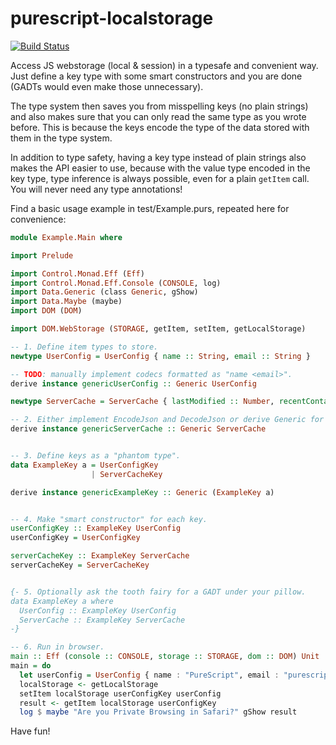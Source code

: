 # purescript-localstorage

[![Build Status](https://travis-ci.org/eskimor/purescript-local-storage.svg?branch=master)](https://travis-ci.org/eskimor/purescript-local-storage)

Access JS webstorage (local &amp; session) in a typesafe and convenient way.
Just define a key type with some smart constructors and you are done
(GADTs would even make those unnecessary).

The type system then saves you from misspelling keys (no plain
strings) and also makes sure that you can only read the same type as
you wrote before. This is because the keys encode the type of the data
stored with them in the type system.

In addition to type safety, having a key type instead of plain strings
also makes the API easier to use, because with the value type encoded
in the key type, type inference is always possible, even for a plain
`getItem` call. You will never need any type annotations!

Find a basic usage example in test/Example.purs, repeated here for convenience:

```purescript
module Example.Main where

import Prelude

import Control.Monad.Eff (Eff)
import Control.Monad.Eff.Console (CONSOLE, log)
import Data.Generic (class Generic, gShow)
import Data.Maybe (maybe)
import DOM (DOM)

import DOM.WebStorage (STORAGE, getItem, setItem, getLocalStorage)

-- 1. Define item types to store.
newtype UserConfig = UserConfig { name :: String, email :: String }

-- TODO: manually implement codecs formatted as "name <email>".
derive instance genericUserConfig :: Generic UserConfig

newtype ServerCache = ServerCache { lastModified :: Number, recentContacts :: Array UserConfig }

-- 2. Either implement EncodeJson and DecodeJson or derive Generic for (de)serialization.
derive instance genericServerCache :: Generic ServerCache


-- 3. Define keys as a "phantom type".
data ExampleKey a = UserConfigKey 
                  | ServerCacheKey

derive instance genericExampleKey :: Generic (ExampleKey a)


-- 4. Make "smart constructor" for each key.
userConfigKey :: ExampleKey UserConfig
userConfigKey = UserConfigKey

serverCacheKey :: ExampleKey ServerCache
serverCacheKey = ServerCacheKey


{- 5. Optionally ask the tooth fairy for a GADT under your pillow.
data ExampleKey a where
  UserConfig :: ExampleKey UserConfig
  ServerCache :: ExampleKey ServerCache
-}

-- 6. Run in browser.
main :: Eff (console :: CONSOLE, storage :: STORAGE, dom :: DOM) Unit
main = do
  let userConfig = UserConfig { name : "PureScript", email : "purescript@example.com" }
  localStorage <- getLocalStorage
  setItem localStorage userConfigKey userConfig
  result <- getItem localStorage userConfigKey
  log $ maybe "Are you Private Browsing in Safari?" gShow result
```

Have fun!
